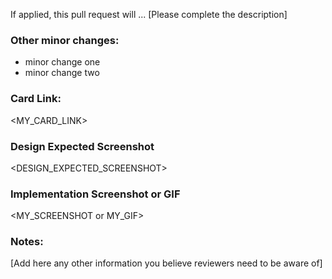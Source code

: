 If applied, this pull request will ... [Please complete the description]

### Other minor changes:
 - minor change one
 - minor change two

### Card Link:
<MY_CARD_LINK>

### Design Expected Screenshot
<DESIGN_EXPECTED_SCREENSHOT>

### Implementation Screenshot or GIF
<MY_SCREENSHOT or MY_GIF>

### Notes:
[Add here any other information you believe reviewers need to be aware of]
